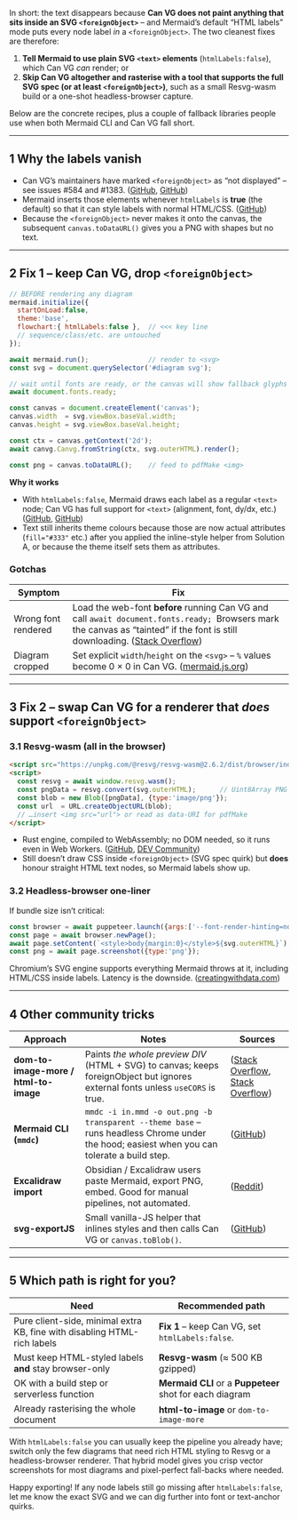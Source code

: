 In short: the text disappears because **Can VG does not paint anything that sits inside an SVG `<foreignObject>`** – and Mermaid’s default “HTML labels” mode puts every node label *in* a `<foreignObject>`. The two cleanest fixes are therefore:

1. **Tell Mermaid to use plain SVG `<text>` elements** (`htmlLabels:false`), which Can VG *can* render; or
2. **Skip Can VG altogether and rasterise with a tool that supports the full SVG spec (or at least `<foreignObject>`)**, such as a small Resvg-wasm build or a one-shot headless-browser capture.

Below are the concrete recipes, plus a couple of fallback libraries people use when both Mermaid CLI and Can VG fall short.

---

## 1  Why the labels vanish

* Can VG’s maintainers have marked `<foreignObject>` as “not displayed” – see issues #584 and #1383. ([GitHub][1], [GitHub][2])
* Mermaid inserts those elements whenever `htmlLabels` is **true** (the default) so that it can style labels with normal HTML/CSS. ([GitHub][3])
* Because the `<foreignObject>` never makes it onto the canvas, the subsequent `canvas.toDataURL()` gives you a PNG with shapes but no text.

---

## 2  Fix 1 – keep Can VG, drop `<foreignObject>`

```js
// BEFORE rendering any diagram
mermaid.initialize({
  startOnLoad:false,
  theme:'base',
  flowchart:{ htmlLabels:false },  // <<< key line
  // sequence/class/etc. are untouched
});

await mermaid.run();               // render to <svg>
const svg = document.querySelector('#diagram svg');

// wait until fonts are ready, or the canvas will show fallback glyphs
await document.fonts.ready;

const canvas = document.createElement('canvas');
canvas.width  = svg.viewBox.baseVal.width;
canvas.height = svg.viewBox.baseVal.height;

const ctx = canvas.getContext('2d');
await canvg.Canvg.fromString(ctx, svg.outerHTML).render();

const png = canvas.toDataURL();    // feed to pdfMake <img>
```

**Why it works**

* With `htmlLabels:false`, Mermaid draws each label as a regular `<text>` node; Can VG has full support for `<text>` (alignment, font, dy/dx, etc.) ([GitHub][4], [GitHub][5])
* Text still inherits theme colours because those are now actual attributes (`fill="#333"` etc.) after you applied the inline-style helper from Solution A, or because the theme itself sets them as attributes.

### Gotchas

| Symptom             | Fix                                                                                                                                                                              |
| ------------------- | -------------------------------------------------------------------------------------------------------------------------------------------------------------------------------- |
| Wrong font rendered | Load the web-font **before** running Can VG and call `await document.fonts.ready;` Browsers mark the canvas as “tainted” if the font is still downloading. ([Stack Overflow][6]) |
| Diagram cropped     | Set explicit `width`/`height` on the `<svg>` – `%` values become 0 × 0 in Can VG. ([mermaid.js.org][7])                                                                          |

---

## 3  Fix 2 – swap Can VG for a renderer that *does* support `<foreignObject>`

### 3.1 Resvg-wasm (all in the browser)

```html
<script src="https://unpkg.com/@resvg/resvg-wasm@2.6.2/dist/browser/index.js"></script>
<script>
  const resvg = await window.resvg.wasm();
  const pngData = resvg.convert(svg.outerHTML);      // Uint8Array PNG
  const blob = new Blob([pngData], {type:'image/png'});
  const url  = URL.createObjectURL(blob);
  // …insert <img src="url"> or read as data-URI for pdfMake
</script>
```

* Rust engine, compiled to WebAssembly; no DOM needed, so it runs even in Web Workers. ([GitHub][8], [DEV Community][9])
* Still doesn’t draw CSS inside `<foreignObject>` (SVG spec quirk) but **does** honour straight HTML text nodes, so Mermaid labels show up.

### 3.2 Headless-browser one-liner

If bundle size isn’t critical:

```js
const browser = await puppeteer.launch({args:['--font-render-hinting=none']});
const page = await browser.newPage();
await page.setContent(`<style>body{margin:0}</style>${svg.outerHTML}`);
const png = await page.screenshot({type:'png'});
```

Chromium’s SVG engine supports everything Mermaid throws at it, including HTML/CSS inside labels. Latency is the downside. ([creatingwithdata.com][10])

---

## 4  Other community tricks

| Approach                              | Notes                                                                                                                                      | Sources                                     |
| ------------------------------------- | ------------------------------------------------------------------------------------------------------------------------------------------ | ------------------------------------------- |
| **dom-to-image-more / html-to-image** | Paints *the whole preview DIV* (HTML + SVG) to canvas; keeps foreignObject but ignores external fonts unless `useCORS` is true.            | ([Stack Overflow][6], [Stack Overflow][11]) |
| **Mermaid CLI (`mmdc`)**              | `mmdc -i in.mmd -o out.png -b transparent --theme base` – runs headless Chrome under the hood; easiest when you can tolerate a build step. | ([GitHub][12])                              |
| **Excalidraw import**                 | Obsidian / Excalidraw users paste Mermaid, export PNG, embed. Good for manual pipelines, not automated.                                    | ([Reddit][13])                              |
| **svg-exportJS**                      | Small vanilla-JS helper that inlines styles and then calls Can VG or `canvas.toBlob()`.                                                    | ([GitHub][14])                              |

---

## 5  Which path is right for you?

| Need                                                                     | Recommended path                                         |
| ------------------------------------------------------------------------ | -------------------------------------------------------- |
| Pure client-side, minimal extra KB, fine with disabling HTML-rich labels | **Fix 1** – keep Can VG, set `htmlLabels:false`.         |
| Must keep HTML-styled labels **and** stay browser-only                   | **Resvg-wasm** (≈ 500 KB gzipped)                        |
| OK with a build step or serverless function                              | **Mermaid CLI** or a **Puppeteer** shot for each diagram |
| Already rasterising the whole document                                   | **html-to-image** or `dom-to-image-more`                 |

With `htmlLabels:false` you can usually keep the pipeline you already have; switch only the few diagrams that need rich HTML styling to Resvg or a headless-browser renderer. That hybrid model gives you crisp vector screenshots for most diagrams and pixel-perfect fall-backs where needed.

Happy exporting! If any node labels still go missing after `htmlLabels:false`, let me know the exact SVG and we can dig further into font or text-anchor quirks.

[1]: https://github.com/canvg/canvg/issues/584?utm_source=chatgpt.com "Support for foreignObject · Issue #584 · canvg/canvg - GitHub"
[2]: https://github.com/canvg/canvg/issues/1383?utm_source=chatgpt.com "foreignObject is not displaying · Issue #1383 · canvg/canvg - GitHub"
[3]: https://github.com/mermaid-js/mermaid/issues/885?utm_source=chatgpt.com "Text not readable with fill styling when htmlLabels false #885 - GitHub"
[4]: https://github.com/canvg/canvg/issues/782?utm_source=chatgpt.com "canvg2 text-anchor with text/tspan not rendered properly · Issue #782"
[5]: https://github.com/canvg/canvg/issues/1296?utm_source=chatgpt.com "Text not rendering correctly · Issue #1296 · canvg/canvg - GitHub"
[6]: https://stackoverflow.com/questions/40897039/problems-with-getting-canvas-datauri-from-svg-with-foreignobject?utm_source=chatgpt.com "Problems with getting canvas dataURI from svg with foreignObject"
[7]: https://mermaid.js.org/intro/getting-started.html?utm_source=chatgpt.com "Mermaid User Guide"
[8]: https://github.com/thx/resvg-js?utm_source=chatgpt.com "thx/resvg-js: A high-performance SVG renderer and toolkit ... - GitHub"
[9]: https://dev.to/hrishiksh/convert-svg-into-png-in-the-browser-using-resvg-64a?utm_source=chatgpt.com "Convert SVG into PNG in the browser using Resvg - DEV Community"
[10]: https://creatingwithdata.com/capturing-d3-js-animations-with-resvg-and-ffmpeg/?utm_source=chatgpt.com "Saving D3.js animations as video files with WebAssembly"
[11]: https://stackoverflow.com/questions/58881441/text-inside-svg-foreignobject-is-not-visible?utm_source=chatgpt.com "Text inside SVG foreignobject is not visible - Stack Overflow"
[12]: https://github.com/mermaid-js/mermaid/blob/develop/CHANGELOG.md?plain=1&utm_source=chatgpt.com "mermaid/CHANGELOG.md at develop - GitHub"
[13]: https://www.reddit.com/r/ObsidianMD/comments/1fkh6o8/exporting_mermaid_diagrams_as_a_png_possible/?utm_source=chatgpt.com "Exporting mermaid diagrams as a png possible? : r/ObsidianMD"
[14]: https://github.com/sharonchoong/svg-exportJS?utm_source=chatgpt.com "sharonchoong/svg-exportJS - GitHub"
